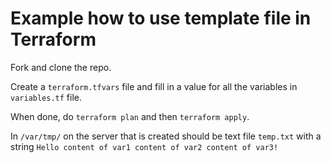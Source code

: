 # Example how to use template file in Terraform

Fork and clone the repo.

Create a `terraform.tfvars` file and fill in a value for all the variables in `variables.tf` file.

When done, do `terraform plan` and then `terraform apply`.

In `/var/tmp/` on the server that is created should be text file `temp.txt` with a string `Hello content of var1 content of var2 content of var3!`

